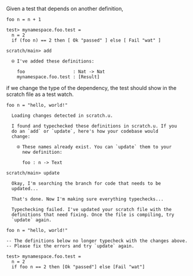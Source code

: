 Given a test that depends on another definition,

``` unison :hide
foo n = n + 1

test> mynamespace.foo.test =
  n = 2
  if (foo n) == 2 then [ Ok "passed" ] else [ Fail "wat" ]
```

``` ucm
scratch/main> add

  ⍟ I've added these definitions:
  
    foo                  : Nat -> Nat
    mynamespace.foo.test : [Result]

```

if we change the type of the dependency, the test should show in the scratch file as a test watch.

``` unison
foo n = "hello, world!"
```

``` ucm
  Loading changes detected in scratch.u.

  I found and typechecked these definitions in scratch.u. If you
  do an `add` or `update`, here's how your codebase would
  change:
  
    ⍟ These names already exist. You can `update` them to your
      new definition:
    
      foo : n -> Text

```

``` ucm :error
scratch/main> update

  Okay, I'm searching the branch for code that needs to be
  updated...

  That's done. Now I'm making sure everything typechecks...

  Typechecking failed. I've updated your scratch file with the
  definitions that need fixing. Once the file is compiling, try
  `update` again.

```

``` unison :added-by-ucm scratch.u
foo n = "hello, world!"

-- The definitions below no longer typecheck with the changes above.
-- Please fix the errors and try `update` again.

test> mynamespace.foo.test =
  n = 2
  if foo n == 2 then [Ok "passed"] else [Fail "wat"]

```
